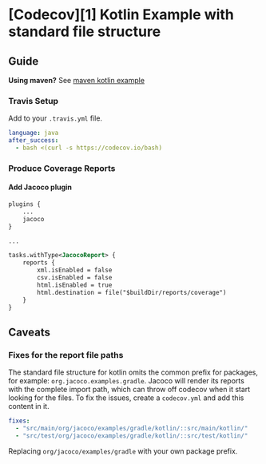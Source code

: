 # [Codecov][1] Kotlin Example with standard file structure
## Guide

**Using maven?** See [maven kotlin example](https://github.com/codecov/example-kotlin)

### Travis Setup

Add to your `.travis.yml` file.
```yml
language: java
after_success:
  - bash <(curl -s https://codecov.io/bash)
```
### Produce Coverage Reports
#### Add Jacoco plugin
```xml
plugins {
    ...
    jacoco
}

...

tasks.withType<JacocoReport> {
    reports {
        xml.isEnabled = false
        csv.isEnabled = false
        html.isEnabled = true
        html.destination = file("$buildDir/reports/coverage")
    }
}
```
## Caveats
### Fixes for the report file paths
The standard file structure for kotlin omits the common prefix for packages, for example: `org.jacoco.examples.gradle`. Jacoco will render its reports with the complete import path, which can throw off codecov when it start looking for the files. To fix the issues, create a `codecov.yml` and add this content in it.

```yaml
fixes:
  - "src/main/org/jacoco/examples/gradle/kotlin/::src/main/kotlin/" 
  - "src/test/org/jacoco/examples/gradle/kotlin/::src/test/kotlin/" 
```

Replacing `org/jacoco/examples/gradle` with your own package prefix.